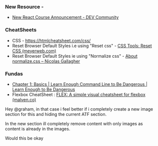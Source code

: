 ### New Resource -
- [New React Course Announcement - DEV Community](https://dev.to/theodinproject/new-react-course-announcement-2a6f)
### CheatSheets
- CSS - https://htmlcheatsheet.com/css/
- Reset Browser Default Styles i.e using "Reset css" - [CSS Tools: Reset CSS (meyerweb.com)](https://meyerweb.com/eric/tools/css/reset/)
- Reset Browser Default Styles ie using "Normalize css" - [About normalize.css – Nicolas Gallagher](https://nicolasgallagher.com/about-normalize-css/)
### Fundas 
- [Chapter 1: Basics | Learn Enough Command Line to Be Dangerous | Learn Enough to Be Dangerous](https://www.learnenough.com/command-line-tutorial)
- Flexbox CheatSheet : [FLEX: A simple visual cheatsheet for flexbox (malven.co)](https://flexbox.malven.co/)

Hey @graham, in that case i feel better if i completely create a new image section for this and hiding the current ATF section.

In the new section ill completely remove content with only images as content is already in the images.

Would this be okay 